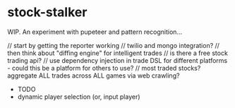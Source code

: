 # stock-stalker
WIP. An experiment with pupeteer and pattern recognition...

// start by getting the reporter working
// twilio and mongo integration?
// then think about "diffing engine" for intelligent trades
// is there a free stock trading api?
// use dependency injection in trade DSL for different platforms - could this be a platform for others to use?
// most traded stocks? aggregate ALL trades across ALL games via web crawling?

* TODO
* dynamic player selection (or, input player)
